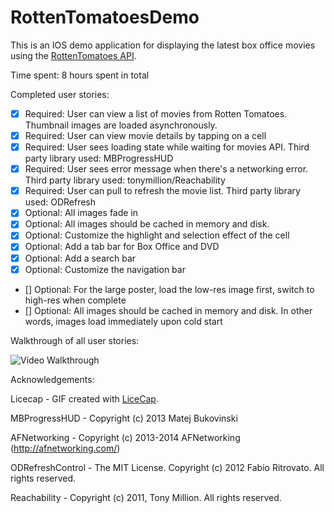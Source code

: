 RottenTomatoesDemo
==================


This is an IOS demo application for displaying the latest box office movies using the [RottenTomatoes API](http://www.rottentomatoes.com/). 

Time spent: 8 hours spent in total

Completed user stories:

 * [x] Required: User can view a list of movies from Rotten Tomatoes.  Thumbnail images are loaded asynchronously.
 * [x] Required: User can view movie details by tapping on a cell
 * [x] Required: User sees loading state while waiting for movies API. Third party library used: MBProgressHUD
 * [x] Required: User sees error message when there's a networking error. Third party library used: tonymillion/Reachability
 * [x] Required: User can pull to refresh the movie list. Third party library used: ODRefresh
 * [x] Optional: All images fade in
 * [x] Optional: All images should be cached in memory and disk. 
 * [x] Optional: Customize the highlight and selection effect of the cell
 * [x] Optional: Add a tab bar for Box Office and DVD
 * [x] Optional: Add a search bar
 * [x] Optional: Customize the navigation bar
 * [] Optional: For the large poster, load the low-res image first, switch to high-res when complete
 * [] Optional: All images should be cached in memory and disk. In other words, images load immediately upon cold start

Walkthrough of all user stories:

![Video Walkthrough](rotten_tomatoes_demo.gif)


Acknowledgements:

 Licecap - GIF created with [LiceCap](http://www.cockos.com/licecap/).
 
 MBProgressHUD - Copyright (c) 2013 Matej Bukovinski
 
 AFNetworking - Copyright (c) 2013-2014 AFNetworking (http://afnetworking.com/)
 
 ODRefreshControl - The MIT License. Copyright (c) 2012 Fabio Ritrovato. All rights reserved.
 
 Reachability - Copyright (c) 2011, Tony Million. All rights reserved.
 

